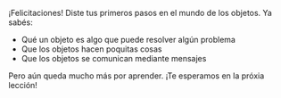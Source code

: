 ¡Felicitaciones! Diste tus primeros pasos en el mundo de los objetos. Ya sabés: 

* Qué un objeto es algo que puede resolver algún problema
* Que los objetos hacen poquitas cosas
* Que los objetos se comunican mediante mensajes

Pero aún queda mucho más por aprender. ¡Te esperamos en la próxia lección!